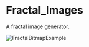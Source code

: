 # Fractal_Images

A fractal image generator.

![FractalBitmapExample](https://user-images.githubusercontent.com/31017086/61254586-d620b700-a719-11e9-85b1-2932567c305b.PNG)

